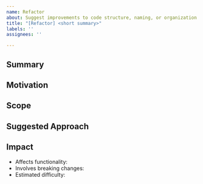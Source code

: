 ```yaml
---
name: Refactor
about: Suggest improvements to code structure, naming, or organization
title: "[Refactor] <short summary>"
labels: ''
assignees: ''

---
```


## Summary

<!-- A clear and concise description of what should be refactored and why -->

## Motivation

<!-- Why is this refactor necessary? What pain points or inefficiencies exist? -->

## Scope

<!-- What parts of the codebase are affected? (e.g., uploader package, config loader) -->

## Suggested Approach

<!-- Describe how you think the refactor should be done, or leave it open for discussion -->

## Impact

- Affects functionality: <!-- Yes / No -->
- Involves breaking changes: <!-- Yes / No -->
- Estimated difficulty: <!-- Low / Medium / High -->
